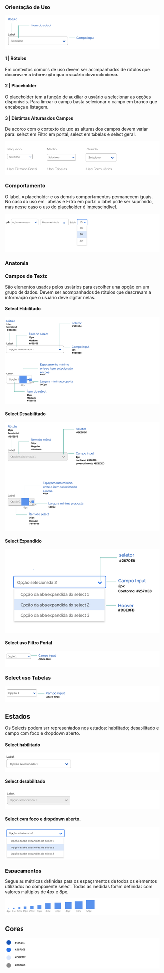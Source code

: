 ### Orientação de Uso

![Select_Orientação_Uso](images/select-orientacao-uso.png)

#### 1 | Rótulos

Em contextos comuns de uso devem ser acompanhados de rótulos que descrevam a informação que o usuário deve selecionar.

#### 2 | Placeholder

O placeholder tem a função de auxiliar o usuário a selecionar as opções disponíveis. Para limpar o campo basta selecionar o campo em branco que encabeça a listagem.

#### 3 | Distintas Alturas dos Campos

De acordo com o contexto de uso as alturas dos campos devem variar para: select em Filtro em portal; select em tabelas e select geral.

![Select_Alturas_Campos](images/select-alturas-campos.png)

### Comportamento

O label, o placeholder e os demais comportamentos permanecem iguais.
No caso do uso em Tabelas e Filtro em portal o label pode ser suprimido, mas nesse caso o uso do placeholder é imprescindível.

![Select_Comportamento](images/select-comportamento.png)

### Anatomia

### Campos de Texto

São elementos usados pelos usuários para escolher uma opção em um grupo de dados. Devem ser acompanhados de rótulos que descrevam a informação que o usuário deve digitar nelas.

#### Select Habilitado

![Select_Habilitado](images/select-habilitado.png)

#### Select Desabilitado

![Select_Desabilitado](images/select-desabilitado.png)

#### Select Expandido

![Select_Expandido](images/select-expandido.png)

#### Select uso Filtro Portal

![Select_Filtro_Portal](images/select-filtro-portal.png)

### Select uso Tabelas

![Select_Tabelas](images/select-tabelas.png)

## Estados

Os Selects podem ser representados nos estados: habilitado; desabilitado e campo com foco e dropdown aberto.

#### Select habilitado

![Select_Estado_Habilitado](images/select-estado-habilitado.png)

#### Select desabilitado

![Select_Estado_Desabilitado](images/select-estado-desabilitado.png)

#### Select com foco e dropdown aberto.

![Select_Estado_Foco_DropDown](images/select-estado-foco-dropdown.png)

### Espaçamentos

Segue as métricas definidas para os espaçamentos de todos os elementos utilizados no componente select. Todas as medidas foram definidas com valores múltiplos de 4px e 8px.

![Select_Espaçamento](images/select-espacamento.png)

## Cores

![Select_Cores](images/select-cores.png)
